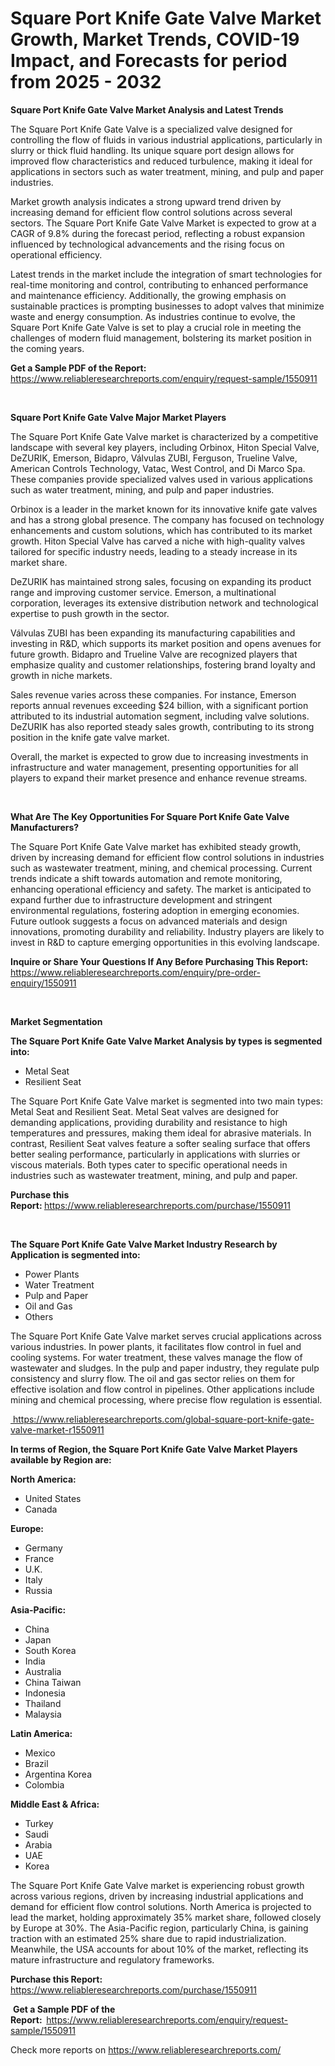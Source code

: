 <p><h1>Square Port Knife Gate Valve Market Growth, Market Trends, COVID-19 Impact, and Forecasts for period from 2025 - 2032</h1></p><p><strong>Square Port Knife Gate Valve Market Analysis and Latest Trends</strong></p>
<p><p>The Square Port Knife Gate Valve is a specialized valve designed for controlling the flow of fluids in various industrial applications, particularly in slurry or thick fluid handling. Its unique square port design allows for improved flow characteristics and reduced turbulence, making it ideal for applications in sectors such as water treatment, mining, and pulp and paper industries. </p><p>Market growth analysis indicates a strong upward trend driven by increasing demand for efficient flow control solutions across several sectors. The Square Port Knife Gate Valve Market is expected to grow at a CAGR of 9.8% during the forecast period, reflecting a robust expansion influenced by technological advancements and the rising focus on operational efficiency. </p><p>Latest trends in the market include the integration of smart technologies for real-time monitoring and control, contributing to enhanced performance and maintenance efficiency. Additionally, the growing emphasis on sustainable practices is prompting businesses to adopt valves that minimize waste and energy consumption. As industries continue to evolve, the Square Port Knife Gate Valve is set to play a crucial role in meeting the challenges of modern fluid management, bolstering its market position in the coming years.</p></p>
<p><strong>Get a Sample PDF of the Report:&nbsp;</strong> <a href="https://www.reliableresearchreports.com/enquiry/request-sample/1550911?utm_campaign=2665&utm_medium=2&utm_source=Github&utm_content=ia&utm_term=08042025&utm_id=square-port-knife-gate-valve">https://www.reliableresearchreports.com/enquiry/request-sample/1550911</a></p>
<p>&nbsp;</p>
<p><strong>Square Port Knife Gate Valve Major Market Players</strong></p>
<p><p>The Square Port Knife Gate Valve market is characterized by a competitive landscape with several key players, including Orbinox, Hiton Special Valve, DeZURIK, Emerson, Bidapro, Válvulas ZUBI, Ferguson, Trueline Valve, American Controls Technology, Vatac, West Control, and Di Marco Spa. These companies provide specialized valves used in various applications such as water treatment, mining, and pulp and paper industries.</p><p>Orbinox is a leader in the market known for its innovative knife gate valves and has a strong global presence. The company has focused on technology enhancements and custom solutions, which has contributed to its market growth. Hiton Special Valve has carved a niche with high-quality valves tailored for specific industry needs, leading to a steady increase in its market share.</p><p>DeZURIK has maintained strong sales, focusing on expanding its product range and improving customer service. Emerson, a multinational corporation, leverages its extensive distribution network and technological expertise to push growth in the sector. </p><p>Válvulas ZUBI has been expanding its manufacturing capabilities and investing in R&D, which supports its market position and opens avenues for future growth. Bidapro and Trueline Valve are recognized players that emphasize quality and customer relationships, fostering brand loyalty and growth in niche markets.</p><p>Sales revenue varies across these companies. For instance, Emerson reports annual revenues exceeding $24 billion, with a significant portion attributed to its industrial automation segment, including valve solutions. DeZURIK has also reported steady sales growth, contributing to its strong position in the knife gate valve market.</p><p>Overall, the market is expected to grow due to increasing investments in infrastructure and water management, presenting opportunities for all players to expand their market presence and enhance revenue streams.</p></p>
<p>&nbsp;</p>
<p><strong>What Are The Key Opportunities For Square Port Knife Gate Valve Manufacturers?</strong></p>
<p><p>The Square Port Knife Gate Valve market has exhibited steady growth, driven by increasing demand for efficient flow control solutions in industries such as wastewater treatment, mining, and chemical processing. Current trends indicate a shift towards automation and remote monitoring, enhancing operational efficiency and safety. The market is anticipated to expand further due to infrastructure development and stringent environmental regulations, fostering adoption in emerging economies. Future outlook suggests a focus on advanced materials and design innovations, promoting durability and reliability. Industry players are likely to invest in R&D to capture emerging opportunities in this evolving landscape.</p></p>
<p><strong>Inquire or Share Your Questions If Any Before Purchasing This Report:</strong> <a href="https://www.reliableresearchreports.com/enquiry/pre-order-enquiry/1550911?utm_campaign=2665&utm_medium=2&utm_source=Github&utm_content=ia&utm_term=08042025&utm_id=square-port-knife-gate-valve">https://www.reliableresearchreports.com/enquiry/pre-order-enquiry/1550911</a></p>
<p>&nbsp;</p>
<p><strong>Market Segmentation</strong></p>
<p><strong>The Square Port Knife Gate Valve Market Analysis by types is segmented into:</strong></p>
<p><ul><li>Metal Seat</li><li>Resilient Seat</li></ul></p>
<p><p>The Square Port Knife Gate Valve market is segmented into two main types: Metal Seat and Resilient Seat. Metal Seat valves are designed for demanding applications, providing durability and resistance to high temperatures and pressures, making them ideal for abrasive materials. In contrast, Resilient Seat valves feature a softer sealing surface that offers better sealing performance, particularly in applications with slurries or viscous materials. Both types cater to specific operational needs in industries such as wastewater treatment, mining, and pulp and paper.</p></p>
<p><strong>Purchase this Report:&nbsp;</strong><a href="https://www.reliableresearchreports.com/purchase/1550911?utm_campaign=2665&utm_medium=2&utm_source=Github&utm_content=ia&utm_term=08042025&utm_id=square-port-knife-gate-valve">https://www.reliableresearchreports.com/purchase/1550911</a></p>
<p>&nbsp;</p>
<p><strong>The Square Port Knife Gate Valve Market Industry Research by Application is segmented into:</strong></p>
<p><ul><li>Power Plants</li><li>Water Treatment</li><li>Pulp and Paper</li><li>Oil and Gas</li><li>Others</li></ul></p>
<p><p>The Square Port Knife Gate Valve market serves crucial applications across various industries. In power plants, it facilitates flow control in fuel and cooling systems. For water treatment, these valves manage the flow of wastewater and sludges. In the pulp and paper industry, they regulate pulp consistency and slurry flow. The oil and gas sector relies on them for effective isolation and flow control in pipelines. Other applications include mining and chemical processing, where precise flow regulation is essential.</p></p>
<p><a href="https://www.reliableresearchreports.com/global-square-port-knife-gate-valve-market-r1550911?utm_campaign=2665&utm_medium=2&utm_source=Github&utm_content=ia&utm_term=08042025&utm_id=square-port-knife-gate-valve">&nbsp;https://www.reliableresearchreports.com/global-square-port-knife-gate-valve-market-r1550911</a></p>
<p><strong>In terms of Region, the Square Port Knife Gate Valve Market Players available by Region are:</strong></p>
<p>
    <p> <strong> North America: </strong>
        <ul>
            <li>United States</li>
            <li>Canada</li>
        </ul>
        </p> 
    <p> <strong> Europe: </strong>
        <ul>
            <li>Germany</li>
            <li>France</li>
            <li>U.K.</li>
            <li>Italy</li>
            <li>Russia</li>
        </ul>
        </p> 
    <p> <strong> Asia-Pacific: </strong>
        <ul>
            <li>China</li>
            <li>Japan</li>
            <li>South Korea</li>
            <li>India</li>
            <li>Australia</li>
            <li>China Taiwan</li>
            <li>Indonesia</li>
            <li>Thailand</li>
            <li>Malaysia</li>
        </ul>
        </p> 
    <p> <strong> Latin America: </strong>
        <ul>
            <li>Mexico</li>
            <li>Brazil</li>
            <li>Argentina Korea</li>
            <li>Colombia</li>
        </ul>
        </p> 
    <p> <strong> Middle East & Africa: </strong>
        <ul>
            <li>Turkey</li>
            <li>Saudi</li>
            <li>Arabia</li>
            <li>UAE</li>
            <li>Korea</li>
        </ul>
    </p>
    </p>
<p><p>The Square Port Knife Gate Valve market is experiencing robust growth across various regions, driven by increasing industrial applications and demand for efficient flow control solutions. North America is projected to lead the market, holding approximately 35% market share, followed closely by Europe at 30%. The Asia-Pacific region, particularly China, is gaining traction with an estimated 25% share due to rapid industrialization. Meanwhile, the USA accounts for about 10% of the market, reflecting its mature infrastructure and regulatory frameworks.</p></p>
<p><strong>Purchase this Report: </strong><a href="https://www.reliableresearchreports.com/purchase/1550911?utm_campaign=2665&utm_medium=2&utm_source=Github&utm_content=ia&utm_term=08042025&utm_id=square-port-knife-gate-valve">https://www.reliableresearchreports.com/purchase/1550911</a></p>
<p>&nbsp;<strong>Get a Sample PDF of the Report:&nbsp;&nbsp;</strong><a href="https://www.reliableresearchreports.com/enquiry/request-sample/1550911?utm_campaign=2665&utm_medium=2&utm_source=Github&utm_content=ia&utm_term=08042025&utm_id=square-port-knife-gate-valve">https://www.reliableresearchreports.com/enquiry/request-sample/1550911</a></p>
<p><strong></strong></p>
<p>Check more reports on <a href="https://www.reliableresearchreports.com/?utm_campaign=2665&utm_medium=2&utm_source=Github&utm_content=ia&utm_term=08042025&utm_id=square-port-knife-gate-valve">https://www.reliableresearchreports.com/</a></p>